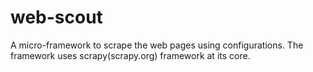 # web-scout
A micro-framework to scrape the web pages using configurations. The framework uses scrapy(scrapy.org) framework at its core.
